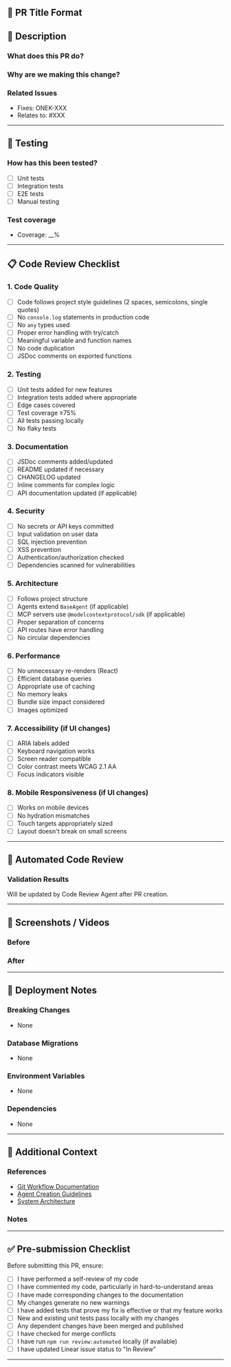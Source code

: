 ## 🎯 PR Title Format
<!-- Use conventional commits format: -->
<!-- feat(scope): description -->
<!-- fix(scope): description -->
<!-- docs(scope): description -->
<!-- refactor(scope): description -->
<!-- test(scope): description -->
<!-- chore(scope): description -->

## 📝 Description

### What does this PR do?
<!-- Briefly describe the changes in this PR -->

### Why are we making this change?
<!-- Explain the motivation or context -->

### Related Issues
<!-- Link to Linear issues, GitHub issues, or tickets -->
- Fixes: ONEK-XXX
- Relates to: #XXX

---

## 🧪 Testing

### How has this been tested?
<!-- Describe the testing you've done -->
- [ ] Unit tests
- [ ] Integration tests
- [ ] E2E tests
- [ ] Manual testing

### Test coverage
<!-- Current test coverage percentage -->
- Coverage: __%

---

## 📋 Code Review Checklist

### 1. Code Quality
- [ ] Code follows project style guidelines (2 spaces, semicolons, single quotes)
- [ ] No `console.log` statements in production code
- [ ] No `any` types used
- [ ] Proper error handling with try/catch
- [ ] Meaningful variable and function names
- [ ] No code duplication
- [ ] JSDoc comments on exported functions

### 2. Testing
- [ ] Unit tests added for new features
- [ ] Integration tests added where appropriate
- [ ] Edge cases covered
- [ ] Test coverage ≥75%
- [ ] All tests passing locally
- [ ] No flaky tests

### 3. Documentation
- [ ] JSDoc comments added/updated
- [ ] README updated if necessary
- [ ] CHANGELOG updated
- [ ] Inline comments for complex logic
- [ ] API documentation updated (if applicable)

### 4. Security
- [ ] No secrets or API keys committed
- [ ] Input validation on user data
- [ ] SQL injection prevention
- [ ] XSS prevention
- [ ] Authentication/authorization checked
- [ ] Dependencies scanned for vulnerabilities

### 5. Architecture
- [ ] Follows project structure
- [ ] Agents extend `BaseAgent` (if applicable)
- [ ] MCP servers use `@modelcontextprotocol/sdk` (if applicable)
- [ ] Proper separation of concerns
- [ ] API routes have error handling
- [ ] No circular dependencies

### 6. Performance
- [ ] No unnecessary re-renders (React)
- [ ] Efficient database queries
- [ ] Appropriate use of caching
- [ ] No memory leaks
- [ ] Bundle size impact considered
- [ ] Images optimized

### 7. Accessibility (if UI changes)
- [ ] ARIA labels added
- [ ] Keyboard navigation works
- [ ] Screen reader compatible
- [ ] Color contrast meets WCAG 2.1 AA
- [ ] Focus indicators visible

### 8. Mobile Responsiveness (if UI changes)
- [ ] Works on mobile devices
- [ ] No hydration mismatches
- [ ] Touch targets appropriately sized
- [ ] Layout doesn't break on small screens

---

## 🤖 Automated Code Review

<!-- This section will be populated automatically by GitHub Actions -->

### Validation Results
Will be updated by Code Review Agent after PR creation.

---

## 📸 Screenshots / Videos
<!-- If applicable, add screenshots or videos to demonstrate the changes -->

### Before


### After


---

## 🚀 Deployment Notes

### Breaking Changes
<!-- List any breaking changes -->
- None

### Database Migrations
<!-- List any database migrations required -->
- None

### Environment Variables
<!-- List any new environment variables -->
- None

### Dependencies
<!-- List any new dependencies added -->
- None

---

## 🔗 Additional Context

### References
- [Git Workflow Documentation](./.claude/commands/git-branch-tree-pr-code-review-workflow.md)
- [Agent Creation Guidelines](./docs/AGENTS.md)
- [System Architecture](./docs/SYSTEM_ARCHITECTURE.md)

### Notes
<!-- Any additional notes for reviewers -->

---

## ✅ Pre-submission Checklist

Before submitting this PR, ensure:

- [ ] I have performed a self-review of my code
- [ ] I have commented my code, particularly in hard-to-understand areas
- [ ] I have made corresponding changes to the documentation
- [ ] My changes generate no new warnings
- [ ] I have added tests that prove my fix is effective or that my feature works
- [ ] New and existing unit tests pass locally with my changes
- [ ] Any dependent changes have been merged and published
- [ ] I have checked for merge conflicts
- [ ] I have run `npm run review:automated` locally (if available)
- [ ] I have updated Linear issue status to "In Review"

---

<!--
For automated code review, the following checks will be run:
1. Code validation (morpheus-validator)
2. TypeScript type checking
3. ESLint
4. Unit tests
5. Test coverage ≥75%
6. PR review coordinator
7. Security scan
8. Architecture compliance check

View workflow details: .github/workflows/pr-code-review.yml
-->
